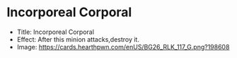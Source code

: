 # Incorporeal Corporal
- Title:  Incorporeal Corporal
- Effect:  After this minion attacks,destroy it.
- Image:  https://cards.hearthpwn.com/enUS/BG26_RLK_117_G.png?198608
